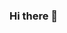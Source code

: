 ### Hi there 👋

<!--
**Alicia-Cristina/Alicia-Cristina** is a ✨ _special_ ✨ repository because its `README.md` (this file) appears on your GitHub profile.

Here are some ideas to get you started:

Hey buddy! My name is Alicia, you can call me 'AC' i am a 13 year old student on the school E.B.M Leoberto Leal!
 this account is for learning, on the projet 'Hellow Blumenau'!
 
- 🎶 i like hearing music
- 😄 my pronouns are her/she
- 🎁 a fact about me: i have a scar on my knee
- 📐 im in eight grade

i live on Badenfurth, in Blumenau.
 to arrive here, i needed to:

 1- be chosen between 400 students

 2-be qualified between 300 people

 3-win a place beetween 100 others students
